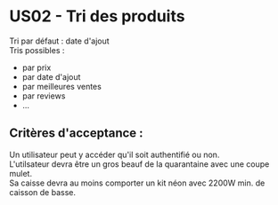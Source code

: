 # US02 - Tri des produits

Tri par défaut : date d'ajout  
Tris possibles :  
- par prix
- par date d'ajout
- par meilleures ventes
- par reviews
- ...

## Critères d'acceptance :
Un utilisateur peut y accéder qu'il soit authentifié ou non.  
L'utilsateur devra être un gros beauf de la quarantaine avec une coupe mulet.  
Sa caisse devra au moins comporter un kit néon avec 2200W min. de caisson de basse.

